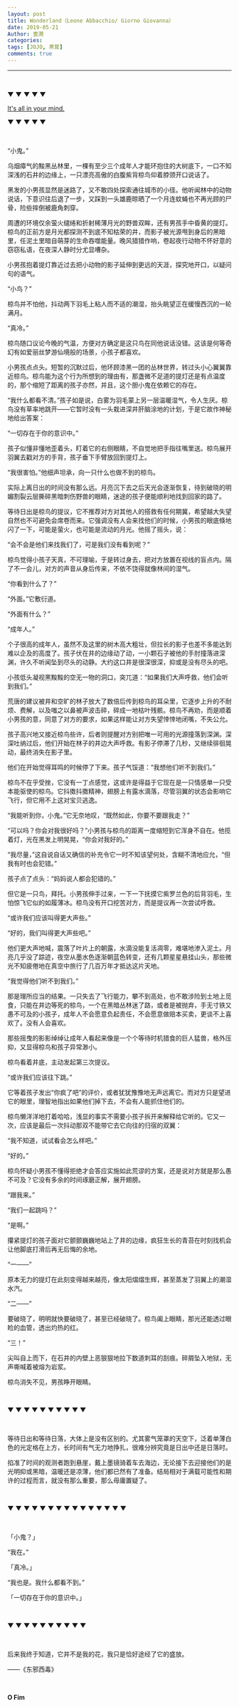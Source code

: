 ```yaml
---
layout: post
title: Wonderland（Leone Abbacchio/ Giorno Giovanna）
date: 2019-05-21
Author: 壹澗
categories: 
tags: [JOJO, 茶茸]
comments: true
--- 
```


***

<br/>

▼
▼
▼
▼
▼

[It's all in your mind.](https://music.163.com/#/song?id=2922581)

▼
▼
▼
▼
▼

<br/>

“小鬼。”

乌烟瘴气的黢黑丛林里，一棵有至少三个成年人才能环抱住的大树底下，一口不知深浅的石井的边缘上，一只漂亮高傲的白腹紫背椋鸟仰着脖颈开口说话了。

黑发的小男孩显然是迷路了，又不敢四处探索通往城市的小径。他听闻林中的动物说话，下意识往后退了一步，又踩到一头雄鹿晾晒了一个月连蚊蝇也不再光顾的尸骨，险些摔倒被鹿角刺穿。

周遭的环境仅余萤火缱绻和折射稀薄月光的野兽双眸，还有男孩手中昏黄的提灯。椋鸟的正前方是月光都探测不到底不知枯荣的井，而影子被光源甩到身后的黑暗里，任泥土里暗自萌芽的生命吞噬能量。晚风猎猎作响，卷起夜行动物不怀好意的窃窃私语，在夜深人静时分尤显嘈杂。

小男孩抱着提灯靠近过去把小动物的影子延伸到更远的天涯，探究地开口，以疑问句的语气。

“小鸟？”

椋鸟并不怕他，抖动两下羽毛上粘人而不适的潮湿，抬头眺望正在缓慢西沉的一轮满月。

“真冷。”

椋鸟随口议论今晚的气温，方便对方确定是这只鸟在同他说话没错。这该是何等奇幻有如爱丽丝梦游仙境般的场景，小孩子都喜欢。

小男孩点点头。短暂的沉默过后，他环顾漆黑一团的丛林世界，转过头小心翼翼靠近椋鸟。椋鸟能为这个行为所想到的理由有，那盏微不足道的提灯还是有点温度的，那个缩短了距离的孩子亦然，并且，这个胆小鬼在依赖它的存在。

“我什么都看不清。”孩子如是说，白雾为羽毛蒙上另一层温暖湿气，令人生厌。椋鸟没有草率地跳开——它暂时没有一头栽进深井肝脑涂地的计划，于是它故作神秘地给出答案：

“一切存在于你的意识中。”

孩子似懂非懂地歪着头，盯着它的右侧眼睛，不自觉地把手指往嘴里送。椋鸟展开羽翼去戳对方的手背，孩子垂下手臂放回到提灯上。

“我很害怕。”他细声坦承，向一只什么也做不到的椋鸟。

实际上离日出的时间没有那么远。月亮沉下去之后天光会逐渐恢复，待到破晓的明媚割裂云层撕碎黑暗刺伤野兽的眼睛，迷途的孩子便能顺利地找到回家的路了。

等待日出是椋鸟的提议，它不推荐对方对其他人的搭救有任何期冀，希望越大失望自然也不可避免会席卷而来。它强调没有人会来找他们的时候，小男孩的眼底倏地闪了一下，可能是萤火，也可能是流动的月光。他摇了摇头，说：

“会不会是他们来找我们了，可是我们没有看到呢？”

椋鸟觉得小孩子天真，不可理喻，于是转过身去，把对方放置在视线的盲点内。隔了不一会儿，对方的声音从身后传来，不依不饶得就像林间的湿气。

“你看到什么了？”

“外面。”它敷衍道。

“外面有什么？”

“成年人。”

个子很高的成年人，虽然不及这里的树木高大粗壮，但拉长的影子也差不多能达到难以企及的高度了。孩子伏在井的边缘动了动，一小颗石子被他的手肘撞落进深渊，许久不听闻坠到尽头的动静。大约这口井是很深很深，抑或是没有尽头的吧。

小孩低头凝视黑黢黢的空无一物的洞口，突兀道：“如果我们大声呼救，他们会听到我们。”

荒唐的建议被井和空旷的林子放大了数倍后传到椋鸟的耳朵里，它逐步上升的不耐烦、费解，以及嗤之以鼻被声波击碎，碎成一地枯叶残骸。椋鸟不再劝，而是顺着小男孩的意，同意了对方的要求，如果这样能让对方失望悻悻地闭嘴，不失公允。

孩子高兴地又接近椋鸟些许，后者则提醒对方别把唯一可用的光源撞落到深渊。深深吐纳过后，他们开始在林子的井边大声呼救。有影子停滞了几秒，又继续徘徊晃动，最终消失在影子里。

他们在开始觉得耳鸣的时候停了下来。孩子气馁道：“我想他们听不到我们。”

椋鸟不在乎受挫，它没有一丁点感觉，这或许是得益于它现在是一只情感单一只受本能驱使的椋鸟。它抖擞抖擞精神，翅膀上有露水滴落，尽管羽翼的状态会影响它飞行，但它用不上这对宝贝逃逸。

“我能听到你，小鬼。”它无奈地叹，“既然如此，你要不要跟我走？”

“可以吗？你会对我很好吗？”小男孩与椋鸟的距离一度缩短到它浑身不自在。他揽着灯，光在黑发上明晃晃，“你会对我好的。”

“我尽量，”这自说自话又确信的补充令它一时不知该望何处，含糊不清地应允，“但我有时也会犯错。”

孩子点了点头：“妈妈说人都会犯错的。”

但它是一只鸟，拜托。小男孩伸手过来，一下一下抚摸它紫罗兰色的后背羽毛，生怕惊飞它似的如履薄冰。椋鸟没有开口挖苦对方，而是提议再一次尝试呼救。

“或许我们应该叫得更大声些。”

“好的，我们叫得更大声些吧。”

他们更大声地喊，震落了叶片上的朝露，水滴没能复活凋零，难堪地渗入泥土。月亮几乎没了踪迹，夜空从墨水色逐渐朝蓝色转变，还有几颗星星悬挂山头，那些微光不知疲倦地在真空中旅行了几百万年才抵达这片天地。

“我觉得他们听不到我们。”

那是理所应当的结果。一只失去了飞行能力，攀不到高处，也不敢涉险到土地上觅食，只能在井边等死的椋鸟，一个在黑暗丛林迷了路，或者是被抛弃，手无寸铁又愚不可及的小孩子，成年人不会愿意负起责任，不会愿意做赔本买卖，更谈不上喜欢了。没有人会喜欢。

那些摇曳的影影绰绰让成年人看起来像是一个个等待时机猎食的巨人猛兽，格外压抑，又显得椋鸟和孩子异常渺小。

椋鸟看着井底，主动发起第三次提议。

“或许我们应该往下跳。”

它等着孩子发出“你疯了吧”的评价，或者犹犹豫豫地无声远离它。而对方只是望进它的眼里，理智地指出如果他们掉下去，不会有人能抓住他们的。

椋鸟懒洋洋地打着哈哈，浅显的事实不需要小孩子拆开来解释给它听的。它又一次，应该是最后一次抖动那双不能带它去它向往的归宿的双翼：

“我不知道，试试看会怎么样吧。”

“好的。”

椋鸟怀疑小男孩不懂得拒绝才会答应实施如此荒谬的方案，还是说对方就是那么愚不可及？它没有多余的时间琢磨正解，展开翅膀。

“跟我来。”

“我们一起跳吗？”

“是啊。”

攥紧提灯的孩子面对它颤颤巍巍地站上了井的边缘，疯狂生长的青苔在时刻找机会让他脚底打滑后再无后悔的余地。

“一——”

原本无力的提灯在此刻变得越来越亮，像太阳熠熠生辉，甚至蒸发了羽翼上的潮湿水汽。

“二——”

要破晓了，明明就快要破晓了，甚至已经破晓了。椋鸟阖上眼睛，那光还能透过眼睑的血管，透出灼热的红。

“三！”

尖叫自上而下，在石井的内壁上恶狠狠地拉下数道刺耳的刮痕。碎屑坠入地狱，无声嘶喊着被熔为岩浆。

椋鸟消失不见，男孩睁开眼睛。

<br/>

▼
▼
▼
▼
▼
▼
▼
▼
▼
▼

<br/>

等待日出和等待日落，大体上是没有区别的。尤其雾气笼罩的天空下，泛着单薄白色的光定格在上方，长时间有气无力地挣扎，很难分辨究竟是日出中还是日落时。

掐准了时间的观测者跑到悬崖，戴上墨镜骑着车去海边，无论接下去迎接他们的是光明抑或黑暗，温暖还是凉薄，他们都已然有了准备。结局相对于满载可能性和期许的过程而言，就没有那么重要，那么毋庸置疑了。

<br/>

▼
▼
▼
▼
▼
▼
▼
▼
▼
▼
▼
▼
▼
▼
▼

<br/>

「小鬼？」

“我在。”

「真冷。」

“我也是。我什么都看不到。”

「一切存在于你的意识中。」

<br/>

▼
▼
▼
▼
▼
▼
▼
▼
▼
▼

<br/>

后来我终于知道，它并不是我的花，我只是恰好途经了它的盛放。

——《东邪西毒》

<br/>

**O Fim**
